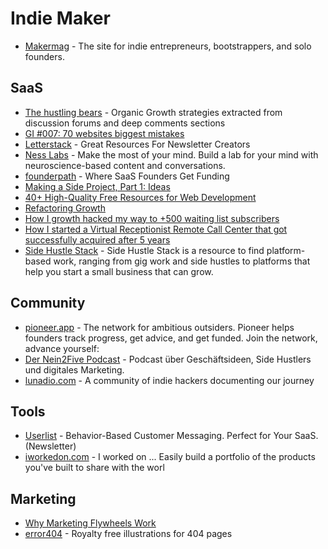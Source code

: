 # Indie Maker

- [Makermag](https://makermag.com/) - The site for indie entrepreneurs, bootstrappers, and solo founders.

## SaaS

- [The hustling bears](https://thehustlingbears.com/) - Organic Growth strategies extracted from discussion forums and deep comments sections
- [GI #007: 70 websites biggest mistakes](https://growthinsider.substack.com/p/gi-007-70-websites-biggest-mistakes)
- [Letterstack](https://letterstack.co/) - Great Resources For Newsletter Creators
- [Ness Labs](https://nesslabs.com/) - Make the most of your mind. Build a lab for your mind with neuroscience-based content and conversations.
- [founderpath](https://founderpath.com/) - Where SaaS Founders Get Funding
- [Making a Side Project, Part 1: Ideas](https://medium.com/makesideproject/making-a-side-project-part-1-ideas-9a1b24dbfae6)
- [40+ High-Quality Free Resources for Web Development](https://dev.to/jfelx/40-high-quality-free-resources-for-web-development-10o3)
- [Refactoring Growth](https://www.refactoringgrowth.com/)
- [How I growth hacked my way to +500 waiting list subscribers](https://www.indiehackers.com/post/how-i-growth-hacked-my-way-to-500-waiting-list-subscribers-9612933fd3)
- [How I started a Virtual Receptionist Remote Call Center that got successfully acquired after 5 years](https://www.reddit.com/r/Entrepreneur/comments/ffc3xb/how_i_started_a_virtual_receptionist_remote_call/)
- [Side Hustle Stack](https://sidehustlestack.co) - Side Hustle Stack is a resource to find platform-based work, ranging from gig work and side hustles to platforms that help you start a small business that can grow.

## Community
- [pioneer.app](https://pioneer.app/) - The network for ambitious outsiders. Pioneer helps founders track progress, get advice, and get funded. Join the network, advance yourself:
- [Der Nein2Five Podcast](https://nein2five.de/ressourcen/) - Podcast über Geschäftsideen, Side Hustlers und digitales Marketing.
- [lunadio.com](https://www.lunadio.com/) - A community of indie hackers documenting our journey
## Tools
- [Userlist](https://userlist.com/) - Behavior-Based Customer Messaging. Perfect for Your SaaS. (Newsletter)
- [iworkedon.com](https://iworkedon.com/) - I worked on ... Easily build a portfolio of the products you've built to share with the worl

## Marketing
- [Why Marketing Flywheels Work](https://sparktoro.com/blog/why-marketing-flywheels-work/)
- [error404](https://error404.fun/) - Royalty free illustrations for 404 pages
